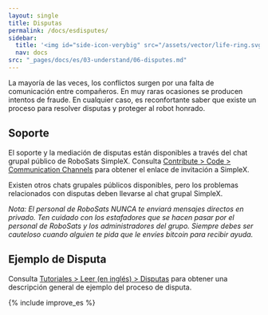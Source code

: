 ```yaml
---
layout: single
title: Disputas
permalink: /docs/esdisputes/
sidebar:
  title: '<img id="side-icon-verybig" src="/assets/vector/life-ring.svg"/>Disputas'
  nav: docs
src: "_pages/docs/es/03-understand/06-disputes.md"
---
```


La mayoría de las veces, los conflictos surgen por una falta de comunicación entre compañeros. En muy raras ocasiones se producen intentos de fraude. En cualquier caso, es reconfortante saber que existe un proceso para resolver disputas y proteger al robot honrado.

## **Soporte**

El soporte y la mediación de disputas están disponibles a través del chat grupal público de RoboSats SimpleX. Consulta [Contribute > Code > Communication Channels](/contribute/code/#communication-channels) para obtener el enlace de invitación a SimpleX.

Existen otros chats grupales públicos disponibles, pero los problemas relacionados con disputas deben llevarse al chat grupal SimpleX.

*Nota: El personal de RoboSats NUNCA te enviará mensajes directos en privado. Ten cuidado con los estafadores que se hacen pasar por el personal de RoboSats y los administradores del grupo. Siempre debes ser cauteloso cuando alguien te pida que le envíes bitcoin para recibir ayuda.*

## **Ejemplo de Disputa**

Consulta [Tutoriales > Leer (en inglés) > Disputas](/read/en/#disputes) para obtener una descripción general de ejemplo del proceso de disputa.

{% include improve_es %}
